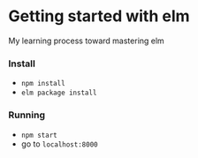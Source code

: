 # Getting started with elm

My learning process toward mastering elm

### Install

- `npm install`
- `elm package install`


### Running

- `npm start`
- go to `localhost:8000`